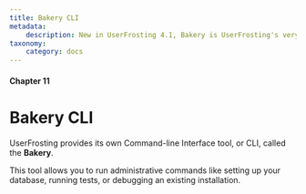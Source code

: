 ```yaml
---
title: Bakery CLI
metadata:
    description: New in UserFrosting 4.1, Bakery is UserFrosting's very own command line interface (CLI) tool.
taxonomy:
    category: docs
---
```


#### Chapter 11

# Bakery CLI

UserFrosting provides its own Command-line Interface tool, or CLI, called the **Bakery**.

This tool allows you to run administrative commands like setting up your database, running tests, or debugging an existing installation.
